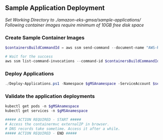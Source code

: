 ## Sample Application Deployment
*Set Working Directory to ./amazon-eks-gmsa/sample-applications/*
*Following container images require minimum of 10GB free disk space* 
### Create Sample Container Images
```powershell
$containersBuildCommandId = aws ssm send-command --document-name "AWS-RunPowerShellScript" --parameters "commands=['wget https://raw.githubusercontent.com/aws-samples/amazon-eks-gmsa/master/sample-applications/Build-Container-Images.ps1 -o Build-Container-Images.ps1', 'Invoke-Expression -Command ./Build-Container-Images.ps1']" --targets "Key=tag:aws:autoscaling:groupName,Values=$autoScalingGroup" --query "Command.CommandId" --output text

# Wait for the success
aws ssm list-command-invocations --command-id $containersBuildCommandId
```

### Deploy Applications
```powershell
./Deploy-Applications.ps1 -Namespace $gMSAnamespace -ServiceAccount $serviceaccount -CredSpecResourceName "$credspecResourceName" -SQLSAPassword "$sqlSAPassword" -GMSAUser "$adDirectoryShortName\$gMSAAccountName`$" 
```

### Validate the application deployments
```powershell
kubectl get pods -n $gMSAnamespace
kubectl get services -n $gMSAnamespace

##### ACTION REQUIRED - START #####
# Access the containermvc externalIP in browser.
# DNS records take sometime. Access it after a while.
##### ACTION REQUIRED - END #####
```